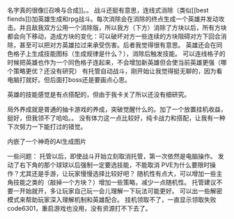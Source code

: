 
名字真的很像[[召唤与合成]]。。
战斗还挺有意思，连线式消除（类似[[best fiends]])加英雄生成和rpg战斗。每次消除会在消除的终点生成一个英雄并发动攻击。并且敌我双方公用一个消除版，所以我方（下方）消除了方块以后，所有方块都会向下移动，造成方块的变化：可以破坏对方一些连续的方块阻碍对方下回合消除，甚至可以把对方英雄拉过来承受伤害。后者我觉得很有意思。
英雄还会在同色格子上生成技能图标（生成规律是什么？），消除后触发技能。
可以连线格子的时候把英雄也作为一个同色格子连起来，不会增加新英雄但会使当前英雄更强（哪个策略更优？还没有研究）
有托管自动战斗，刚开始让我觉得挺无聊的，因为看电脑打就好。但后面打boss还是要画点心思。

英雄的技能感觉是有点搭配的，但由于我卡关了所以还没有细研究。

局外养成就是普通的抽卡游戏的养成，突破觉醒什么的。加了一个放置挂机收益，挺好，但我领不了哈哈。。
没有体力这一点比较好，纯卡战力和搭配，让我有一种下次努力一下能打过的错觉。

内嵌了一个神奇的AI生成图片

一些问题：
托管以后，即使战斗开始立刻取消托管，第一次依然是电脑操作。
发动了右下角的那个球球以后强制一定要选技能，不能取消
PVE为什么要限时操作？尤其还是手游，让玩家慢慢选择比较好吧？
随机性有点大，可以增加一些主角技能之类的（敲掉一个方块？）增加一些策略，减少一点随机性。
托管建议不要一开始就开，多让玩家自己玩一会儿理解一下玩法可能更好。
可以出一些解密模式来帮助玩家深入理解机制和英雄配合。
挂机领取不了，一直显示领取失败code6301，重启游戏也没用，没有资源打不下去了。